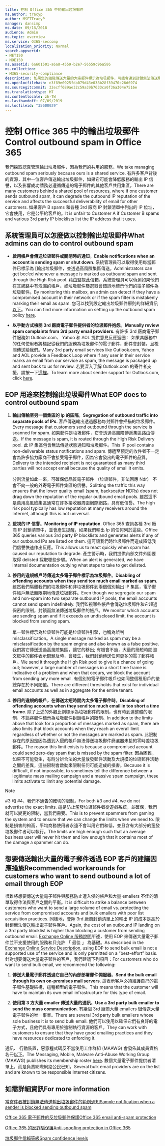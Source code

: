 ```yaml
---
title: 控制 Office 365 中的輸出垃圾郵件
ms.author: tracyp
author: MSFTTracyP
manager: dansimp
ms.date: 09/18/2018
audience: Admin
ms.topic: overview
ms.service: O365-seccomp
localization_priority: Normal
search.appverid:
- MET150
- MOE150
ms.assetid: 6a601501-a6a8-4559-b2e7-56b59c96a586
ms.collection:
- M365-security-compliance
description: 如果您的組織傳送大量的大宗郵件標示為垃圾郵件，可能會遭到封鎖無法傳送電子郵件與 Office 365。 閱讀本篇文章以深入了解發生的原因以及可以怎麼做其相關資訊。
ms.openlocfilehash: e3f89e0925fda079d43e038b28f39470c26d6974
ms.sourcegitcommit: 32ecff689ae32c59a39b7633ca0f36a304e7516e
ms.translationtype: MT
ms.contentlocale: zh-TW
ms.lasthandoff: 07/09/2019
ms.locfileid: "35600029"
---
```

# <a name="control-outbound-spam-in-office-365"></a><span data-ttu-id="c1d3d-104">控制 Office 365 中的輸出垃圾郵件</span><span class="sxs-lookup"><span data-stu-id="c1d3d-104">Control outbound spam in Office 365</span></span>

<span data-ttu-id="c1d3d-105">我們採取認真管理輸出垃圾郵件，因為我們的共用的服務。</span><span class="sxs-lookup"><span data-stu-id="c1d3d-105">We take managing outbound spam seriously because ours is a shared service.</span></span>  <span data-ttu-id="c1d3d-106">有許多客戶背後的資源，其中一位客戶傳送輸出垃圾郵件，如果它可能會降低服務的輸出 IP 信譽，以及影響成功請務必遵循傳送的電子郵件的其他客戶共用集區。</span><span class="sxs-lookup"><span data-stu-id="c1d3d-106">There are many customers behind a shared pool of resources, where if one customer sends outbound spam, it can degrade the outbound IP reputation of the service and affects the successful deliverability of email for other customers.</span></span> <span data-ttu-id="c1d3d-107">如果客戶 B spams 和各種 3rd 廠商 IP 封鎖清單中列出的 IP 位址，它會使用，它是公平給客戶的。</span><span class="sxs-lookup"><span data-stu-id="c1d3d-107">It is unfair to Customer A if Customer B spams and various 3rd party IP blocklists list the IP address that it uses.</span></span>

## <a name="what-admins-can-do-to-control-outbound-spam"></a><span data-ttu-id="c1d3d-108">系統管理員可以怎麼做以控制輸出垃圾郵件</span><span class="sxs-lookup"><span data-stu-id="c1d3d-108">What admins can do to control outbound spam</span></span>

- <span data-ttu-id="c1d3d-109">**啟用帳戶會傳送垃圾郵件或關閉時的通知**。</span><span class="sxs-lookup"><span data-stu-id="c1d3d-109">**Enable notifications when an account is sending spam or shut down**.</span></span> <span data-ttu-id="c1d3d-110">系統管理員可以取得使用每當郵件已標示為 [輸出垃圾郵件，並透過高風險集區傳送。</span><span class="sxs-lookup"><span data-stu-id="c1d3d-110">Administrators can get bcc’ed whenever a message is marked as outbound spam and sent through the High Risk pool.</span></span> <span data-ttu-id="c1d3d-111">藉由監視此信箱，系統管理員可以偵測如果他們在其網路中有洩漏的帳戶，或垃圾郵件篩選器會錯誤地標示他們的電子郵件為垃圾郵件。</span><span class="sxs-lookup"><span data-stu-id="c1d3d-111">By monitoring this mailbox, an admin can detect if they have a compromised account in their network or if the spam filter is mistakenly marking their email as spam.</span></span> <span data-ttu-id="c1d3d-112">您可以找到設定輸出垃圾郵件原則的詳細資訊[以下](configure-the-outbound-spam-policy.md)。</span><span class="sxs-lookup"><span data-stu-id="c1d3d-112">You can find more information on setting up the outbound spam policy [here](configure-the-outbound-spam-policy.md).</span></span>
 
- <span data-ttu-id="c1d3d-113">**以手動方式檢閱 3rd 廠商電子郵件提供者的垃圾郵件抱怨**。</span><span class="sxs-lookup"><span data-stu-id="c1d3d-113">**Manually review spam complaints from 3rd party email providers**.</span></span> <span data-ttu-id="c1d3d-114">有許多 3rd 廠商電子郵件服務如 Outlook.com、 Yahoo 和 AOL 提供意見反應迴圈： 如果其服務中的任何使用者將標記從我們的服務為垃圾郵件的電子郵件，郵件會封裝，且檢閱傳送給我們。</span><span class="sxs-lookup"><span data-stu-id="c1d3d-114">Many 3rd party email services like Outlook.com, Yahoo and AOL provide a Feedback Loop where if any user in their service marks an email from our service as spam, the message is packaged up and sent back to us for review.</span></span> <span data-ttu-id="c1d3d-115">若要深入了解 Outlook.com 的寄件者支援，請按一下[這裡](https://sendersupport.olc.protection.outlook.com/pm/services.aspx)。</span><span class="sxs-lookup"><span data-stu-id="c1d3d-115">To learn more about sender support for Outlook.com, click [here](https://sendersupport.olc.protection.outlook.com/pm/services.aspx).</span></span>

## <a name="what-eop-does-to-control-outbound-spam"></a><span data-ttu-id="c1d3d-116">EOP 用途來控制輸出垃圾郵件</span><span class="sxs-lookup"><span data-stu-id="c1d3d-116">What EOP does to control outbound spam</span></span>

1. <span data-ttu-id="c1d3d-117">**輸出傳輸至另一個集區的 Ip 的區隔**。</span><span class="sxs-lookup"><span data-stu-id="c1d3d-117">**Segregation of outbound traffic into separate pools of IPs**.</span></span> <span data-ttu-id="c1d3d-118">客戶傳送輸出透過服務每封郵件會掃描的垃圾郵件。</span><span class="sxs-lookup"><span data-stu-id="c1d3d-118">Every message that customers send outbound through the service is scanned for spam.</span></span> <span data-ttu-id="c1d3d-119">如果郵件是垃圾郵件，它會透過高風險傳遞集區路由傳送。</span><span class="sxs-lookup"><span data-stu-id="c1d3d-119">If the message is spam, it is routed through the High Risk Delivery pool.</span></span> <span data-ttu-id="c1d3d-120">此 IP 集區包含無法傳遞狀態通知和垃圾郵件。</span><span class="sxs-lookup"><span data-stu-id="c1d3d-120">This IP pool contains non-deliverable status notifications and spam.</span></span> <span data-ttu-id="c1d3d-121">傳遞至預定的收件者不一定會為許多協力廠商不會接受電子郵件，因為它會發出的電子郵件的品質。</span><span class="sxs-lookup"><span data-stu-id="c1d3d-121">Delivery to the intended recipient is not guaranteed as many third parties will not accept email because the quality of email it emits.</span></span><br/><br/><span data-ttu-id="c1d3d-122">分割流量如此一來，可確保低品質電子郵件 （垃圾郵件，非法回應 Ndr） 不會不向一般的外寄電子郵件集區的信譽。</span><span class="sxs-lookup"><span data-stu-id="c1d3d-122">Splitting the traffic this way ensures that the lower quality email (spam, backscatter NDRs) does not drag down the reputation of the regular outbound email pools.</span></span> <span data-ttu-id="c1d3d-123">雖然這不是萬用高風險集區通常在許多接收器周圍網際網路，具有低信譽。</span><span class="sxs-lookup"><span data-stu-id="c1d3d-123">The high risk pool typically has low reputation at many receivers around the Internet, although this is not universal.</span></span> 

2. <span data-ttu-id="c1d3d-124">**監視的 IP 信譽**。</span><span class="sxs-lookup"><span data-stu-id="c1d3d-124">**Monitoring of IP reputation**.</span></span> <span data-ttu-id="c1d3d-125">Office 365 查詢各種 3rd 廠商 IP 封鎖清單中，並會產生提醒，如果我們輸出 Ip 的任何列於這些。</span><span class="sxs-lookup"><span data-stu-id="c1d3d-125">Office 365 queries various 3rd party IP blocklists and generates alerts if any of our outbound IPs are listed on them.</span></span> <span data-ttu-id="c1d3d-126">這可讓我們時垃圾郵件而造成降低我們信譽快速作出反應。</span><span class="sxs-lookup"><span data-stu-id="c1d3d-126">This allows us to react quickly when spam has caused our reputation to degrade.</span></span> <span data-ttu-id="c1d3d-127">產生警示時，我們提供內部文件外圍要取得 delisted 採取哪些步驟。</span><span class="sxs-lookup"><span data-stu-id="c1d3d-127">When an alert is generated, we have internal documentation outlying what steps to take to get delisted.</span></span> 

3. <span data-ttu-id="c1d3d-128">**停用的違規帳戶時傳送太多電子郵件標示為垃圾郵件**。</span><span class="sxs-lookup"><span data-stu-id="c1d3d-128">**Disabling of offending accounts when they send too much email marked as spam**.</span></span> <span data-ttu-id="c1d3d-129">雖然我們隔離我們的垃圾郵件和非垃圾郵件到兩個個別輸出 IP 集區，電子郵件帳戶無法無限期地傳送垃圾郵件。</span><span class="sxs-lookup"><span data-stu-id="c1d3d-129">Even though we segregate our spam and non-spam into two separate outbound IP pools,  the email accounts cannot send spam indefinitely.</span></span> <span data-ttu-id="c1d3d-130">我們監視哪些帳戶會傳送垃圾郵件和它超過保密的限制，封鎖而無法傳送垃圾郵件的帳戶。</span><span class="sxs-lookup"><span data-stu-id="c1d3d-130">We monitor which accounts are sending spam and if it exceeds an undisclosed limit, the account is blocked from sending spam.</span></span><br/><br/><span data-ttu-id="c1d3d-131">單一郵件標示為垃圾郵件可能是垃圾郵件引擎，也稱為誤判 misclassification。</span><span class="sxs-lookup"><span data-stu-id="c1d3d-131">A single message marked as spam may be a misclassification by the spam engine and also known as a false positive.</span></span> <span data-ttu-id="c1d3d-132">我們將它傳送透過高風險集區，讓它的移出; 有機會不過，大量的簡短時間圖文框中的郵件表示問題及時，會發生，我們封鎖傳送任何更多的電子郵件帳戶。</span><span class="sxs-lookup"><span data-stu-id="c1d3d-132">We send it through the High Risk pool to give it a chance of going out; however, a large number of messages in a short time frame is indicative of a problem and when that occurs, we block the account from sending any more email.</span></span> <span data-ttu-id="c1d3d-133">有個別的電子郵件帳戶也如同整個租用戶的彙總存在於不同閾值。</span><span class="sxs-lookup"><span data-stu-id="c1d3d-133">There are different thresholds that exist for individual email accounts as well as in aggregate for the entire tenant.</span></span>

4. <span data-ttu-id="c1d3d-134">**停用的違規的帳戶，在傳送太短時間內太多電子郵件時**。</span><span class="sxs-lookup"><span data-stu-id="c1d3d-134">**Disabling of offending accounts when they send too much email in too short a time frame**.</span></span> <span data-ttu-id="c1d3d-135">除了上述的外觀比例標示為垃圾郵件的限制，也有時到達整體的限制，不論將郵件標示為垃圾郵件封鎖帳戶的限制。</span><span class="sxs-lookup"><span data-stu-id="c1d3d-135">In addition to the limits above that look for a proportion of messages marked as spam, there are also limits that block accounts when they reach an overall limit regardless of whether or not the messages are marked as spam.</span></span> <span data-ttu-id="c1d3d-136">此限制存在的原因是因為遭到入侵的帳戶無法傳送垃圾郵件篩選器未接的零時差垃圾郵件。</span><span class="sxs-lookup"><span data-stu-id="c1d3d-136">The reason this limit exists is because a compromised account could send zero-day spam that is missed by the spam filter.</span></span> <span data-ttu-id="c1d3d-137">因為困難，如果不可能發生，有時分辨合法的大量散發郵件活動及大規模的垃圾郵件活動之間的差異，這些限制會啟動來限制任何可能造成的損害。</span><span class="sxs-lookup"><span data-stu-id="c1d3d-137">Because it is difficult, if not impossible, to sometimes tell the difference between a legitimate mass mailing campaign and a massive spam campaign, these limits activate to limit any potential damage.</span></span>

> [!NOTE]
> <span data-ttu-id="c1d3d-138">#3 和 #4，我們不通告的確切的限制。</span><span class="sxs-lookup"><span data-stu-id="c1d3d-138">For both #3 and #4, we do not advertise the exact limits.</span></span>  <span data-ttu-id="c1d3d-139">這是防止濫發垃圾郵件者從遊戲系統，並確保，我們就可以變更的限制，當我們需要。</span><span class="sxs-lookup"><span data-stu-id="c1d3d-139">This is to prevent spammers from gaming the system and to ensure that we can change the limits when we need to.</span></span> <span data-ttu-id="c1d3d-140">限制是損害的夠高，平均商務使用者永遠不會叫用它們和低，並且含有大部分的濫發垃圾郵件者可以執行。</span><span class="sxs-lookup"><span data-stu-id="c1d3d-140">The limits are high enough such that an average business user will never hit them and low enough that it contains most of the damage a spammer can do.</span></span> 

## <a name="recommended-workarounds-for-customers-who-want-to-send-outbound-a-lot-of-email-through-eop"></a><span data-ttu-id="c1d3d-141">想要傳送輸出大量的電子郵件透過 EOP 客戶的建議因應措施</span><span class="sxs-lookup"><span data-stu-id="c1d3d-141">Recommended workarounds for customers who want to send outbound a lot of email through EOP</span></span>

<span data-ttu-id="c1d3d-142">很難將想要傳送大量電子郵件與服務防止遭入侵的帳戶和大量 emailers 不佳的清單取得作法與客戶之間的平衡。</span><span class="sxs-lookup"><span data-stu-id="c1d3d-142">It is difficult to strike a balance between customers who want to send a large volume of email vs. protecting the service from compromised accounts and bulk emailers with poor list acquisition practices.</span></span> <span data-ttu-id="c1d3d-143">同樣地，登陸 3rd 廠商封鎖清單上的輸出 IP 的成本是高於封鎖無法傳送輸出電子郵件客戶。</span><span class="sxs-lookup"><span data-stu-id="c1d3d-143">Again, the cost of an outbound IP landing on a 3rd party blocklist is higher than blocking a customer from sending outbound email.</span></span> <span data-ttu-id="c1d3d-144">[Exchange Online 服務說明](https://technet.microsoft.com/library/exchange-online-limits.aspx#RecipientLimits)所述，使用 EOP 來傳送大量電子郵件並不支援使用的服務和只允許 「 最佳 」 為基礎。</span><span class="sxs-lookup"><span data-stu-id="c1d3d-144">As described in the [Exchange Online Service Description](https://technet.microsoft.com/library/exchange-online-limits.aspx#RecipientLimits), using EOP to send bulk email is not a supported use of the service and is only permitted on a “best-effort” basis.</span></span> <span data-ttu-id="c1d3d-145">針對想要傳送大量電子郵件的客戶，我們建議下列項目：</span><span class="sxs-lookup"><span data-stu-id="c1d3d-145">For customers who do want to send bulk email, we recommend the following:</span></span>

1. <span data-ttu-id="c1d3d-146">**傳送大量電子郵件透過它自己的內部部署郵件伺服器**。</span><span class="sxs-lookup"><span data-stu-id="c1d3d-146">**Send the bulk email through its own on-premises mail servers**.</span></span> <span data-ttu-id="c1d3d-147">這表示客戶必須維護自己的電子郵件基礎結構，這種類型的電子郵件。</span><span class="sxs-lookup"><span data-stu-id="c1d3d-147">This means that the customer will have to maintain its own email infrastructure for this type of email.</span></span>

2. <span data-ttu-id="c1d3d-148">**使用第 3 方大量 emailer 傳送大量的通訊**。</span><span class="sxs-lookup"><span data-stu-id="c1d3d-148">**Use a 3rd party bulk emailer to send the mass communication**.</span></span> <span data-ttu-id="c1d3d-149">有幾個 3rd 廠商大量 emailers 很傳送大量電子郵件的唯一事業。</span><span class="sxs-lookup"><span data-stu-id="c1d3d-149">There are several 3rd party bulk emailers whose sole business it is to send bulk email.</span></span> <span data-ttu-id="c1d3d-150">他們可以使用以確保它們有良好的電子方式，且他們具有專用於強制執行資源的客戶。</span><span class="sxs-lookup"><span data-stu-id="c1d3d-150">They can work with customers to ensure that they have good emailing practices and they have resources dedicated to enforcing it.</span></span> 

<span data-ttu-id="c1d3d-151">通訊、 行動裝置，惡意程式碼反不當使用工作群組 (MAAWG) 會發佈其成員資格名冊[以下](http://www.maawg.org/about/roster)。</span><span class="sxs-lookup"><span data-stu-id="c1d3d-151">The Messaging, Mobile, Malware Anti-Abuse Working Group (MAAWG) publishes its membership roster [here](http://www.maawg.org/about/roster).</span></span> <span data-ttu-id="c1d3d-152">數個大量電子郵件提供者清單上，而是負責網際網路公民已知。</span><span class="sxs-lookup"><span data-stu-id="c1d3d-152">Several bulk email providers are on the list and are known to be responsible Internet citizens.</span></span> 
  
## <a name="for-more-information"></a><span data-ttu-id="c1d3d-153">如需詳細資訊</span><span class="sxs-lookup"><span data-stu-id="c1d3d-153">For more information</span></span>

[<span data-ttu-id="c1d3d-154">當寄件者被封鎖無法傳送輸出垃圾郵件的範例通知</span><span class="sxs-lookup"><span data-stu-id="c1d3d-154">Sample notification when a sender is blocked sending outbound spam</span></span>](sample-notification-when-a-sender-is-blocked-sending-outbound-spam.md)

[<span data-ttu-id="c1d3d-155">Office 365 電子郵件的反垃圾郵件保護</span><span class="sxs-lookup"><span data-stu-id="c1d3d-155">Office 365 email anti-spam protection</span></span>](anti-spam-protection.md)

[<span data-ttu-id="c1d3d-156">Office 365 的反詐騙保護</span><span class="sxs-lookup"><span data-stu-id="c1d3d-156">Anti-spoofing protection in Office 365</span></span>](anti-spoofing-protection.md)

[<span data-ttu-id="c1d3d-157">垃圾郵件信賴等級</span><span class="sxs-lookup"><span data-stu-id="c1d3d-157">Spam confidence levels</span></span>](spam-confidence-levels.md)
